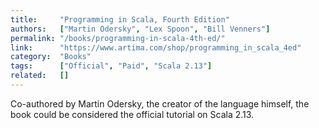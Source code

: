 ```yaml
---
title:     "Programming in Scala, Fourth Edition"
authors:   ["Martin Odersky", "Lex Spoon", "Bill Venners"]
permalink: "/books/programming-in-scala-4th-ed/"
link:      "https://www.artima.com/shop/programming_in_scala_4ed"
category:  "Books"
tags:      ["Official", "Paid", "Scala 2.13"]
related:   []
---
```


Co-authored by Martin Odersky, the creator of the language himself, the book could be considered the official tutorial on Scala 2.13.
